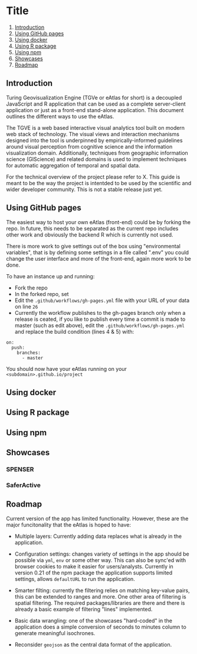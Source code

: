 # Title

1. [Introduction](#introduction)
2. [Using GitHub pages](#Using-GitHub-pages)
3. [Using docker](#Using-docker)
4. [Using R package](#Using-R-package)
5. [Using npm](#Using-npm)
6. [Showcases](#Showcases)
7. [Roadmap](#Roadmap)

## Introduction
Turing Geovisualization Engine (TGVe or eAtlas for short) is a decoupled JavaScript and R application that can be used as a complete server-client application or just as a front-end stand-alone application. This document outlines the different ways to use the eAtlas.

The TGVE  is a web based interactive visual analytics tool built on modern web stack of technology. The visual views and interaction mechanisms designed into the tool is underpinned by empirically-informed guidelines around visual perception from cognitive science and the information visualization domain. Additionally, techniques from geographic information science (GIScience) and related domains is used to implement techniques for automatic aggregation of temporal and spatial data. 

For the technical overview of the project please refer to X. This guide is meant to be the way the project is intentded to be used by the scientific and wider developer community. This is not a stable release just yet.

## Using GitHub pages
The easiest way to host your own eAtlas (front-end) could be by forking the repo. In future, this needs to be separated as the current repo includes other work and obviously the backend R which is currently not used.

There is more work to give settings out of the box using "environmental variables", that is by defining some settings in a file called ".env" you could change the user interface and more of the front-end, again more work to be done.

To have an instance up and running:
* Fork the repo
* In the forked repo, set
* Edit the `.github/workflows/gh-pages.yml` file with your URL of your data on line `26`
* Currently the workflow publishes to the gh-pages branch only when a release is ceated, if you like to publish every time a commit is made to master (such as edit above), edit the `.github/workflows/gh-pages.yml` and replace the build condition (lines 4 & 5) with:
```
on:
  push:
    branches:
      - master
```
You should now have your eAtlas running on your `<subdomain>.github.io/project`

## Using docker

## Using R package

## Using npm

## Showcases 

### SPENSER

### SaferActive

## Roadmap

Current version of the app has limited functionality. However, these are the major funcitonality that the eAtlas is hoped to have:

* Multiple layers: Currently adding data replaces what is already in the application.

* Configuration settings: changes variety of settings in the app should be possible via `yml`, `env` or some other way. This can also be sync'ed with browser cookies to make it easier for users/analysts. Currently in version 0.21 of the npm package the application supports limited settings, allows `defaultURL` to run the application.

* Smarter filting: currently the filtering relies on matching key-value pairs, this can be extended to ranges and more. One other area of filtering is spatial filtering. The required packages/libraries are there and there is already a basic example of filtering "lines" implemented.

* Basic data wrangling: one of the showcases "hard-coded" in the application does a simple conversion of seconds to minutes column to generate meaningful isochrones.

* Reconsider `geojson` as the central data format of the application.